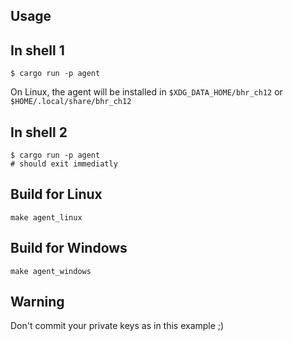 ## Usage


## In shell 1

```shell
$ cargo run -p agent
```

On Linux, the agent will be installed in `$XDG_DATA_HOME/bhr_ch12` or `$HOME/.local/share/bhr_ch12`


## In shell 2

```shell
$ cargo run -p agent
# should exit immediatly
```


## Build for Linux

```shell
make agent_linux
```

## Build for Windows

```shell
make agent_windows
```

## Warning

Don't commit your private keys as in this example ;)
